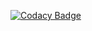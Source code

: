 [![Codacy Badge](https://app.codacy.com/project/badge/Grade/5c7d7beb99254d94bd51759be67125d6)](https://www.codacy.com/gh/Sachinrudra/MiniProject_Template/dashboard?utm_source=github.com&amp;utm_medium=referral&amp;utm_content=Sachinrudra/MiniProject_Template&amp;utm_campaign=Badge_Grade)
